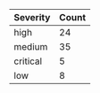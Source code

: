 | Severity | Count |
|----------|-------|
| high | 24 |
| medium | 35 |
| critical | 5 |
| low | 8 |